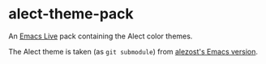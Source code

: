 # alect-theme-pack

An [Emacs Live](http://overtone.github.io/emacs-live/) pack containing the Alect color themes.

The Alect theme is taken (as `git submodule`) from [alezost's Emacs version](https://github.com/alezost/alect-themes).
